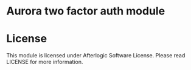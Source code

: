 # Aurora two factor auth module

# License
This module is licensed under Afterlogic Software License. Please read LICENSE for more information.
